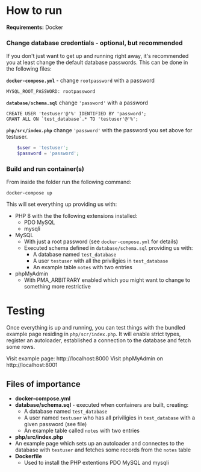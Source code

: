 # How to run

**Requirements:** Docker

### Change database credentials - optional, but recommended
If you don't just want to get up and running right away, it's recommended you at least change the default database passwords. This can be done in the following files:

**`docker-compose.yml`** - change `rootpassword` with a password
```
MYSQL_ROOT_PASSWORD: rootpassword
```
**`database/schema.sql`** change `'password'` with a password
```
CREATE USER 'testuser'@'%' IDENTIFIED BY 'password';
GRANT ALL ON `test_database`.* TO 'testuser'@'%';
```

**`php/src/index.php`** change `'password'` with the password you set above for testuser.
```php
    $user = 'testuser';
    $password = 'password';
```

### Build and run container(s)
From inside the folder run the following command:
```
docker-compose up
```

This will set everything up providing us with:
- PHP 8 with the the following extensions installed: 
  -  PDO MySQL
  -  mysqli
- MySQL
  - With just a root password (see `docker-compose.yml` for details)
  - Executed schema defined in `database/schema.sql` providing us with:
    - A database named `test_database`
    - A user `testuser` with all the priviligies in `test_database`
    - An example table `notes` with two entries
- phpMyAdmin
  - With PMA_ARBITRARY enabled which you might want to change to something more restrictive

# Testing
Once everything is up and running, you can test things with the bundled example page residing in `php/scr/index.php`. 
It will enable strict types, register an autoloader, established a connection to the database and fetch some rows.

Visit example page: http://localhost:8000
Visit phpMyAdmin on http://localhost:8001


## Files of importance
- **docker-compose.yml**
- **database/schema.sql** - executed when containers are built, creating:
  - A database named `test_database`
  - A user named `testuser` who has all priviligies in `test_database` with a given password (see file)
  - An example table called `notes` with two entries
-  **php/src/index.php**
-  An example page which sets up an autoloader and connectes to the database with `testuser` and fetches some records from the `notes` table
- **Dockerfile**
  - Used to install the PHP extentions PDO MySQL and mysqli 
